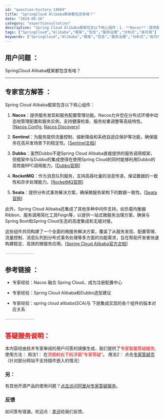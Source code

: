 ```yaml
---
id: "question-history-14604"
title: "SpringCloud Alibaba框架都包含有啥？"
date: "2024-09-26"
category: "expertConsultation"
description: "Spring Cloud Alibaba框架包含以下核心组件：1. **Nacos**：提供服务发现和服务配置管理功能。Nacos允许您在分布式环境中动态地管理配置和服务实例，支持健康检查、服务权重调整等高级特性。[[Nacos Config](https://github.com/spring-c"
tags: ["SpringCloud","Alibaba","框架","包含","服务治理","分布式","高可用"]
keywords: ["SpringCloud","Alibaba","框架","包含","服务治理","分布式","高可用"]
---
```


## 用户问题 ： 
 SpringCloud Alibaba框架都包含有啥？  

---------------
## 专家官方解答 ：

Spring Cloud Alibaba框架包含以下核心组件：

1. **Nacos**：提供服务发现和服务配置管理功能。Nacos允许您在分布式环境中动态地管理配置和服务实例，支持健康检查、服务权重调整等高级特性。[[Nacos Config](https://github.com/spring-cloud-incubator/spring-cloud-alibaba/wiki/Nacos-config), [Nacos Discovery](https://github.com/spring-cloud-incubator/spring-cloud-alibaba/wiki/Nacos-discovery)]

2. **Sentinel**：为服务提供流量控制、熔断降级和系统自适应保护等功能，确保服务在高并发场景下的稳定性。[[Sentinel文档](https://sentinelguard.io/)]

3. **Dubbo**：虽然Dubbo不是Spring Cloud Alibaba直接提供的服务调用框架，但框架中与Dubbo的集成使得在使用Spring Cloud的同时能够利用Dubbo的高性能RPC调用能力。[[Dubbo官网](https://dubbo.apache.org/en-us/)]

4. **RocketMQ**：作为消息队列服务，支持高吞吐量的消息传递，保证数据的一致性和异步处理能力。[[RocketMQ官网](https://rocketmq.apache.org/)]

5. **Seata**：提供分布式事务解决方案，确保微服务架构下的数据一致性。[[Seata官网](https://seata.io/zh-cn/)]

此外，Spring Cloud Alibaba还集成了其他多种中间件支持，如负载均衡器Ribbon、服务调用简化工具Feign等，以提供一站式微服务治理方案，确保与Spring Boot和Spring Cloud生态的高度集成和无缝对接。

这些组件共同构建了一个全面的微服务解决方案，覆盖了从服务发现、配置管理、流量控制、消息队列到分布式事务处理等多方面的功能需求，旨在帮助开发者快速构建稳定、高效的微服务应用。[[Spring Cloud Alibaba官方文档](https://github.com/alibaba/spring-cloud-alibaba)]


<font color="#949494">---------------</font> 


## 参考链接 ：

* 专家经验：Nacos 融合 Spring Cloud，成为注册配置中心 
 
 * 专家经验：Spring Cloud Alibaba和Dubbo选型建议 
 
 * 专家经验：spring cloud alibaba(SCA)与 下层集成实现的各个组件的版本对应关系 


 <font color="#949494">---------------</font> 
 


## <font color="#FF0000">答疑服务说明：</font> 

本内容经由技术专家审阅的用户问答的镜像生成，我们提供了<font color="#FF0000">专家智能答疑服务</font>,使用方法：
用法1： 在<font color="#FF0000">页面的右下的浮窗”专家答疑“</font>。
用法2： 点击[专家答疑页](https://answer.opensource.alibaba.com/docs/intro)（针对部分网站不支持插件嵌入的情况）
### 另：


有其他开源产品的使用问题？[点击访问阿里AI专家答疑服务](https://answer.opensource.alibaba.com/docs/intro)。
### 反馈
如问答有错漏，欢迎点：[差评](https://ai.nacos.io/user/feedbackByEnhancerGradePOJOID?enhancerGradePOJOId=14611)给我们反馈。

